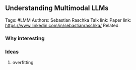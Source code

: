 ## **Understanding Multimodal LLMs**
Tags: #LMM
Authors: Sebastian Raschka
Talk link: 
Paper link: https://www.linkedin.com/in/sebastianraschka/
Related: 
### Why interesting
### Ideas
1. overfitting